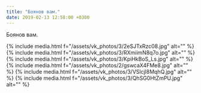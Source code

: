 ```yaml
---
title: "Боянов вам."
date: 2019-02-13 12:58:00 +0300
---
```


Боянов вам.


{% include media.html f="/assets/vk_photos/3/2eSJTxRzc08.jpg" alt="" %}
{% include media.html f="/assets/vk_photos/3/RXmiimN8q7o.jpg" alt="" %}
{% include media.html f="/assets/vk_photos/3/KpiHkBoS_Ls.jpg" alt="" %}
{% include media.html f="/assets/vk_photos/2/gswcaX4FMe8.jpg" alt="" %}
{% include media.html f="/assets/vk_photos/3/VSlcjl8MqhQ.jpg" alt="" %}
{% include media.html f="/assets/vk_photos/3/QhSG0HtZmPU.jpg" alt="" %}
